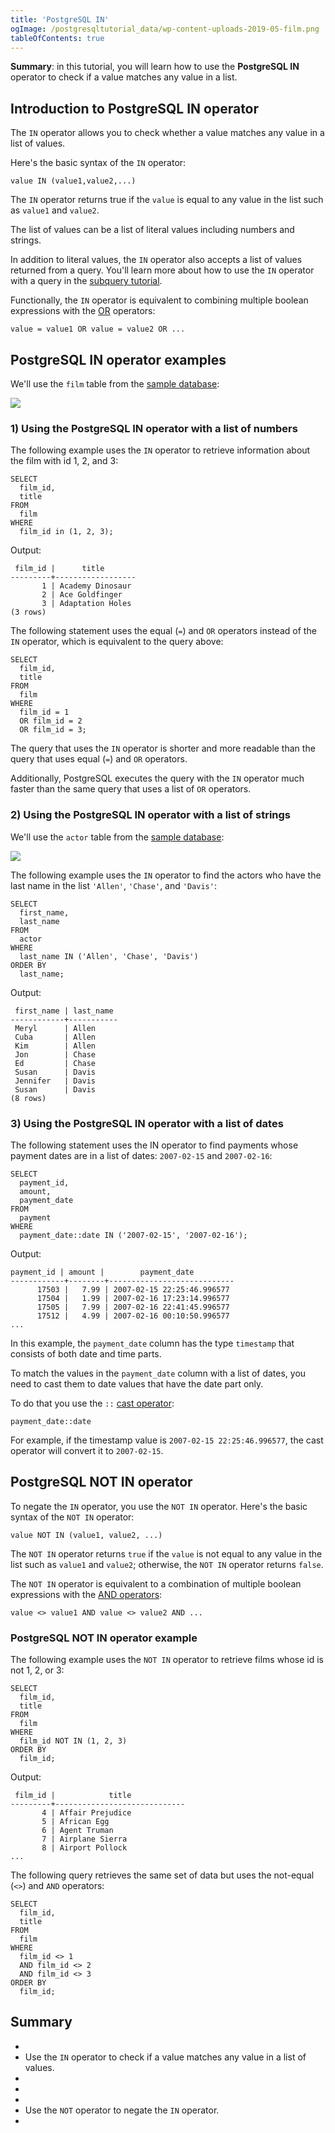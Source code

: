```yaml
---
title: 'PostgreSQL IN'
ogImage: /postgresqltutorial_data/wp-content-uploads-2019-05-film.png
tableOfContents: true
---
```



**Summary**: in this tutorial, you will learn how to use the **PostgreSQL IN** operator to check if a value matches any value in a list.





## Introduction to PostgreSQL IN operator





The `IN` operator allows you to check whether a value matches any value in a list of values.





Here's the basic syntax of the `IN` operator:





```
value IN (value1,value2,...)
```





The `IN` operator returns true if the `value` is equal to any value in the list such as `value1` and `value2`.





The list of values can be a list of literal values including numbers and strings.





In addition to literal values, the `IN` operator also accepts a list of values returned from a query. You'll learn more about how to use the `IN` operator with a query in the [subquery tutorial](/docs/postgresql/postgresql-subquery).





Functionally, the `IN` operator is equivalent to combining multiple boolean expressions with the [OR](/docs/postgresql/postgresql-or) operators:





```
value = value1 OR value = value2 OR ...
```





## PostgreSQL IN operator examples





We'll use the `film` table from the [sample database](https://www.postgresqltutorial.com/postgresql-getting-started/postgresql-sample-database/):





![](/postgresqltutorial_data/wp-content-uploads-2019-05-film.png)





### 1) Using the PostgreSQL IN operator with a list of numbers





The following example uses the `IN` operator to retrieve information about the film with id 1, 2, and 3:





```
SELECT
  film_id,
  title
FROM
  film
WHERE
  film_id in (1, 2, 3);
```





Output:





```
 film_id |      title
---------+------------------
       1 | Academy Dinosaur
       2 | Ace Goldfinger
       3 | Adaptation Holes
(3 rows)
```





The following statement uses the equal (`=`) and `OR` operators instead of the `IN` operator, which is equivalent to the query above:





```
SELECT
  film_id,
  title
FROM
  film
WHERE
  film_id = 1
  OR film_id = 2
  OR film_id = 3;
```





The query that uses the `IN` operator is shorter and more readable than the query that uses equal (`=`) and `OR` operators.





Additionally, PostgreSQL executes the query with the `IN` operator much faster than the same query that uses a list of `OR` operators.





### 2) Using the PostgreSQL IN operator with a list of strings





We'll use the `actor` table from the [sample database](https://www.postgresqltutorial.com/postgresql-getting-started/postgresql-sample-database/):





![](/postgresqltutorial_data/wp-content-uploads-2019-05-actor.png)





The following example uses the `IN` operator to find the actors who have the last name in the list `'Allen'`, `'Chase'`, and `'Davis'`:





```
SELECT
  first_name,
  last_name
FROM
  actor
WHERE
  last_name IN ('Allen', 'Chase', 'Davis')
ORDER BY
  last_name;
```





Output:





```
 first_name | last_name
------------+-----------
 Meryl      | Allen
 Cuba       | Allen
 Kim        | Allen
 Jon        | Chase
 Ed         | Chase
 Susan      | Davis
 Jennifer   | Davis
 Susan      | Davis
(8 rows)
```





### 3) Using the PostgreSQL IN operator with a list of dates





The following statement uses the IN operator to find payments whose payment dates are in a list of dates: `2007-02-15` and `2007-02-16`:





```
SELECT
  payment_id,
  amount,
  payment_date
FROM
  payment
WHERE
  payment_date::date IN ('2007-02-15', '2007-02-16');
```





Output:





```
payment_id | amount |        payment_date
------------+--------+----------------------------
      17503 |   7.99 | 2007-02-15 22:25:46.996577
      17504 |   1.99 | 2007-02-16 17:23:14.996577
      17505 |   7.99 | 2007-02-16 22:41:45.996577
      17512 |   4.99 | 2007-02-16 00:10:50.996577
...
```





In this example, the `payment_date` column has the type `timestamp` that consists of both date and time parts.





To match the values in the `payment_date` column with a list of dates, you need to cast them to date values that have the date part only.





To do that you use the `::` [cast operator](/docs/postgresql/postgresql-cast):





```
payment_date::date
```





For example, if the timestamp value is `2007-02-15 22:25:46.996577`, the cast operator will convert it to `2007-02-15`.





## PostgreSQL NOT IN operator





To negate the `IN` operator, you use the `NOT IN` operator. Here's the basic syntax of the `NOT IN` operator:





```
value NOT IN (value1, value2, ...)
```





The `NOT IN` operator returns `true` if the `value` is not equal to any value in the list such as `value1` and `value2`; otherwise, the `NOT IN` operator returns `false`.





The `NOT IN` operator is equivalent to a combination of multiple boolean expressions with the [AND operators](/docs/postgresql/postgresql-and):





```
value <> value1 AND value <> value2 AND ...
```





### PostgreSQL NOT IN operator example





The following example uses the `NOT IN` operator to retrieve films whose id is not 1, 2, or 3:





```
SELECT
  film_id,
  title
FROM
  film
WHERE
  film_id NOT IN (1, 2, 3)
ORDER BY
  film_id;
```





Output:





```
 film_id |            title
---------+-----------------------------
       4 | Affair Prejudice
       5 | African Egg
       6 | Agent Truman
       7 | Airplane Sierra
       8 | Airport Pollock
...
```





The following query retrieves the same set of data but uses the not-equal (`<>`) and `AND` operators:





```
SELECT
  film_id,
  title
FROM
  film
WHERE
  film_id <> 1
  AND film_id <> 2
  AND film_id <> 3
ORDER BY
  film_id;
```





## Summary





- 
- Use the `IN` operator to check if a value matches any value in a list of values.
- 
-
- 
- Use the `NOT` operator to negate the `IN` operator.
- 


